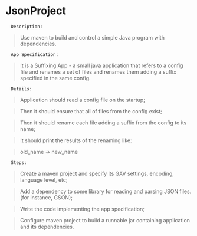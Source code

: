 # JsonProject
      
      Description:

> Use maven to build and control a simple Java program with dependencies.

      App Specification:

> It is a Suffixing App - a small java application that refers to a config file and renames a set of files and renames them adding a suffix specified in the same config.

      Details:

> Application should read a config file on the startup;

> Then it should ensure that all of files from the config exist;

> Then it should rename each file adding a suffix from the config to its name;

> It should print the results of the renaming like:

> old_name -> new_name

      Steps:

> Create a maven project and specify its GAV settings, encoding, language level, etc;

> Add a dependency to some library for reading and parsing JSON files. (for instance, GSON);

> Write the code implementing the app specification;

> Configure maven project to build a runnable jar containing application and its dependencies.
